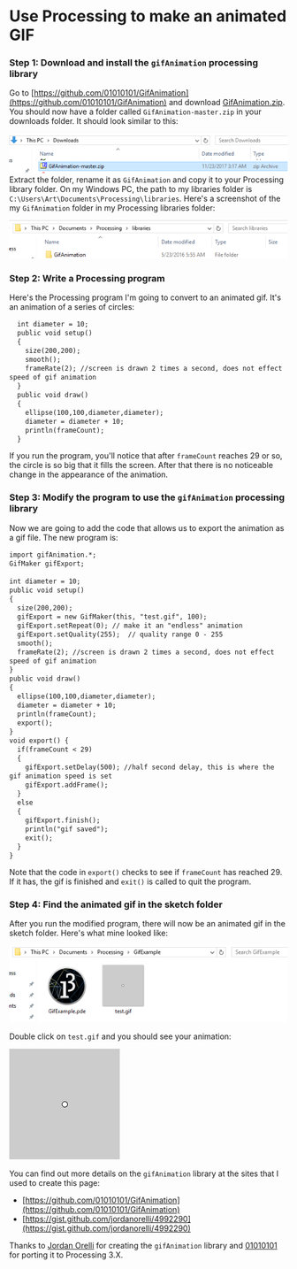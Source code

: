 # Use Processing to make an animated GIF
### Step 1: Download and install the `gifAnimation` processing library
Go to [https://github.com/01010101/GifAnimation](https://github.com/01010101/GifAnimation) and download [GifAnimation.zip](https://github.com/01010101/GifAnimation/archive/master.zip). You should now have a folder called `GifAnimation-master.zip` in your downloads folder. It should look similar to this:    

![](GifAnimation1.PNG)    
Extract the folder, rename it as `GifAnimation` and copy it to your Processing library folder. On my Windows PC, the path to my libraries folder is `C:\Users\Art\Documents\Processing\libraries`. Here's a screenshot of the my `GifAnimation` folder in my Processing libraries folder:   

![](GifAnimation2.PNG)   

### Step 2: Write a Processing program
Here's the Processing program I'm going to convert to an animated gif. It's an animation of a series of circles:   

```Processing
  int diameter = 10;
  public void setup()
  {
    size(200,200);
    smooth();
    frameRate(2); //screen is drawn 2 times a second, does not effect speed of gif animation
  }
  public void draw()
  {
    ellipse(100,100,diameter,diameter);
    diameter = diameter + 10;
    println(frameCount);
  }
  ```
  
If you run the program, you'll notice that after `frameCount` reaches 29 or so, the circle is so big that it fills the screen. After that there is no noticeable change in the appearance of the animation.
### Step 3: Modify the program to use the `gifAnimation` processing library
Now we are going to add the code that allows us to export the animation as a gif file. The new program is:   

```Processing
import gifAnimation.*;
GifMaker gifExport;

int diameter = 10;
public void setup()
{
  size(200,200);
  gifExport = new GifMaker(this, "test.gif", 100);
  gifExport.setRepeat(0); // make it an "endless" animation
  gifExport.setQuality(255);  // quality range 0 - 255
  smooth();
  frameRate(2); //screen is drawn 2 times a second, does not effect speed of gif animation
}
public void draw()
{
  ellipse(100,100,diameter,diameter);
  diameter = diameter + 10;
  println(frameCount);
  export();
}
void export() {
  if(frameCount < 29) 
  {
    gifExport.setDelay(500); //half second delay, this is where the gif animation speed is set
    gifExport.addFrame();
  } 
  else 
  {
    gifExport.finish();
    println("gif saved");
    exit();
  }
}
  ```
  
Note that the code in `export()` checks to see if `frameCount` has reached 29. If it has, the gif is finished and `exit()` is called to quit the program. 
### Step 4: Find the animated gif in the sketch folder
After you run the modified program, there will now be an animated gif in the sketch folder. Here's what mine looked like:   

![](GifAnimation3.PNG)   

Double click on `test.gif` and you should see your animation:   

![](test.gif)    

You can find out more details on the `gifAnimation` library at the sites that I used to create this page: 
- [https://github.com/01010101/GifAnimation](https://github.com/01010101/GifAnimation)
- [https://gist.github.com/jordanorelli/4992290](https://gist.github.com/jordanorelli/4992290)

Thanks to [Jordan Orelli](https://github.com/jordanorelli) for creating the `gifAnimation` library and [01010101](https://github.com/01010101) for porting it to Processing 3.X.


